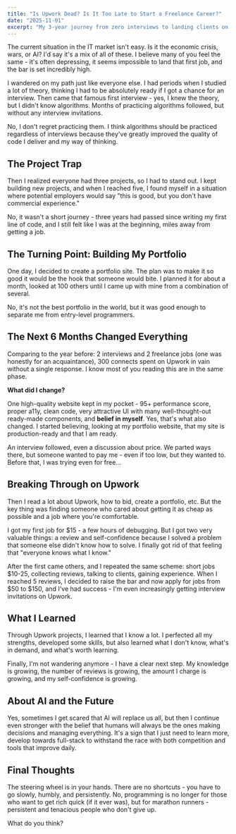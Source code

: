 ```yaml
---
title: "Is Upwork Dead? Is It Too Late to Start a Freelance Career?"
date: "2025-11-01"
excerpt: "My 3-year journey from zero interviews to landing clients on Upwork - what actually worked and what didn't."
---
```


The current situation in the IT market isn't easy. Is it the economic crisis, wars, or AI? I'd say it's a mix of all of these. I believe many of you feel the same - it's often depressing, it seems impossible to land that first job, and the bar is set incredibly high.

I wandered on my path just like everyone else. I had periods when I studied a lot of theory, thinking I had to be absolutely ready if I got a chance for an interview. Then came that famous first interview - yes, I knew the theory, but I didn't know algorithms. Months of practicing algorithms followed, but without any interview invitations.

No, I don't regret practicing them. I think algorithms should be practiced regardless of interviews because they've greatly improved the quality of code I deliver and my way of thinking.

## The Project Trap

Then I realized everyone had three projects, so I had to stand out. I kept building new projects, and when I reached five, I found myself in a situation where potential employers would say "this is good, but you don't have commercial experience."

No, it wasn't a short journey - three years had passed since writing my first line of code, and I still felt like I was at the beginning, miles away from getting a job.

## The Turning Point: Building My Portfolio

One day, I decided to create a portfolio site. The plan was to make it so good it would be the hook that someone would bite. I planned it for about a month, looked at 100 others until I came up with mine from a combination of several.

No, it's not the best portfolio in the world, but it was good enough to separate me from entry-level programmers.

## The Next 6 Months Changed Everything

Comparing to the year before: 2 interviews and 2 freelance jobs (one was honestly for an acquaintance), 300 connects spent on Upwork in vain without a single response. I know most of you reading this are in the same phase.

**What did I change?**

One high-quality website kept in my pocket - 95+ performance score, proper a11y, clean code, very attractive UI with many well-thought-out ready-made components, and **belief in myself**. Yes, that's what also changed. I started believing, looking at my portfolio website, that my site is production-ready and that I am ready.

An interview followed, even a discussion about price. We parted ways there, but someone wanted to pay me - even if too low, but they wanted to. Before that, I was trying even for free...

## Breaking Through on Upwork

Then I read a lot about Upwork, how to bid, create a portfolio, etc. But the key thing was finding someone who cared about getting it as cheap as possible and a job where you're comfortable.

I got my first job for $15 - a few hours of debugging. But I got two very valuable things: a review and self-confidence because I solved a problem that someone else didn't know how to solve. I finally got rid of that feeling that "everyone knows what I know."

After the first came others, and I repeated the same scheme: short jobs $10-25, collecting reviews, talking to clients, gaining experience. When I reached 5 reviews, I decided to raise the bar and now apply for jobs from $50 to $150, and I've had success - I'm even increasingly getting interview invitations on Upwork.

## What I Learned

Through Upwork projects, I learned that I know a lot. I perfected all my strengths, developed some skills, but also learned what I don't know, what's in demand, and what's worth learning.

Finally, I'm not wandering anymore - I have a clear next step. My knowledge is growing, the number of reviews is growing, the amount I charge is growing, and my self-confidence is growing.

## About AI and the Future

Yes, sometimes I get scared that AI will replace us all, but then I continue even stronger with the belief that humans will always be the ones making decisions and managing everything. It's a sign that I just need to learn more, develop towards full-stack to withstand the race with both competition and tools that improve daily.

## Final Thoughts

The steering wheel is in your hands. There are no shortcuts - you have to go slowly, humbly, and persistently. No, programming is no longer for those who want to get rich quick (if it ever was), but for marathon runners - persistent and tenacious people who don't give up.

What do you think?
